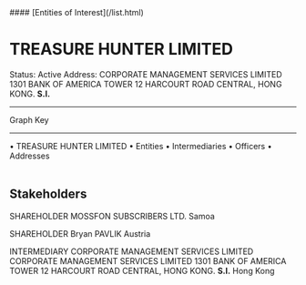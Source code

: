 <link rel="stylesheet" type="text/css" href="../../assets/style.css">
#### [Entities of Interest](/list.html)

<style>
body{background-image:url("http://eoi-graphs.s3-website-eu-west-1.amazonaws.com/TREASURE_HUNTER_LIMITED.png");background-repeat: no-repeat;background-size: contain;}
.markdown>p>span{background-color: white;}
</style>

# TREASURE HUNTER LIMITED
<span>Status: Active
Address: CORPORATE MANAGEMENT SERVICES LIMITED 1301 BANK OF AMERICA TOWER 12 HARCOURT ROAD CENTRAL, HONG KONG. **S.I.**
</span>

---



<div class="legend">
Graph Key
<hr>
<span class="focus">• TREASURE HUNTER LIMITED</span>
<span class="entity">• Entities</span>
<span class="intermediary">• Intermediaries</span>
<span class="officer">• Officers</span>
<span class="address">• Addresses</span>
</div><br>


## Stakeholders
<span>SHAREHOLDER
MOSSFON SUBSCRIBERS LTD.
Samoa
</span>

<span>SHAREHOLDER
Bryan PAVLIK
Austria
</span>

<span>INTERMEDIARY
CORPORATE MANAGEMENT SERVICES LIMITED
CORPORATE MANAGEMENT SERVICES LIMITED 1301 BANK OF AMERICA TOWER 12 HARCOURT ROAD CENTRAL, HONG KONG. **S.I.**
Hong Kong
</span>



